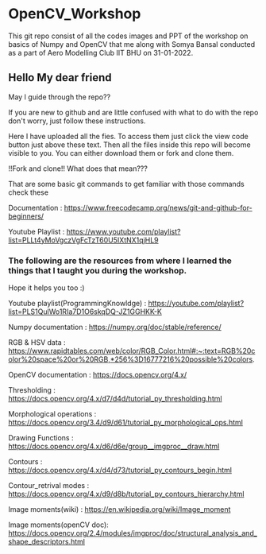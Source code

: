 # OpenCV_Workshop
This git repo consist of all the codes images and PPT of the workshop on basics of Numpy and OpenCV that me along with Somya Bansal conducted as a part of Aero Modelling Club IIT BHU on 31-01-2022.

## Hello My dear friend
May I guide through the repo??

If you are new to github and are little confused with what to do with the repo don't worry, just follow these instructions.

Here I have uploaded all the fies. To access them just click the view code button just above these text. Then all the files inside this repo will become visible to you. You can either download them or fork and clone them.

!!Fork and clone!! What does that mean???

That are some basic git commands to get familiar with those commands check these 

Documentation : https://www.freecodecamp.org/news/git-and-github-for-beginners/

Youtube Playlist : https://www.youtube.com/playlist?list=PLLt4yMoVgczVgFcTzT60U5IXtNX1qjHL9

### The following are the resources from where I learned the things that I taught you during the workshop.
Hope it helps you too :)

Youtube playlist(ProgrammingKnowldge) :  https://youtube.com/playlist?list=PLS1QulWo1RIa7D1O6skqDQ-JZ1GGHKK-K

Numpy documentation : https://numpy.org/doc/stable/reference/

RGB & HSV data : https://www.rapidtables.com/web/color/RGB_Color.html#:~:text=RGB%20color%20space%20or%20RGB,*256%3D16777216%20possible%20colors.

OpenCV documentation : https://docs.opencv.org/4.x/

Thresholding : https://docs.opencv.org/4.x/d7/d4d/tutorial_py_thresholding.html

Morphological operations : https://docs.opencv.org/3.4/d9/d61/tutorial_py_morphological_ops.html

Drawing Functions : https://docs.opencv.org/4.x/d6/d6e/group__imgproc__draw.html

Contours : https://docs.opencv.org/4.x/d4/d73/tutorial_py_contours_begin.html

Contour_retrival modes : https://docs.opencv.org/4.x/d9/d8b/tutorial_py_contours_hierarchy.html

Image moments(wiki) : https://en.wikipedia.org/wiki/Image_moment

Image moments(openCV doc): https://docs.opencv.org/2.4/modules/imgproc/doc/structural_analysis_and_shape_descriptors.html

